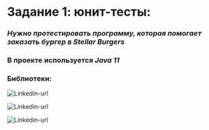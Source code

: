 # Задание 1: юнит-тесты: #
### *Нужно протестировать программу, которая помогает заказать бургер в Stellar Burgers*
### В проекте используется *Java 11* ###
### Библиотеки: ###
![Linkedin-url](https://img.shields.io/badge/Jacoco-version_0.8.7-blue)

![Linkedin-url](https://img.shields.io/badge/Mockito-version_3.12.4-blue)

![Linkedin-url](https://img.shields.io/badge/JUnit_4-version_4.13.2-blue)
